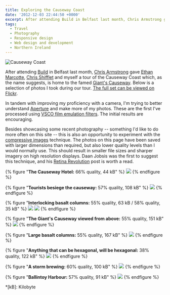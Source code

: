 ```yaml
---
title: Exploring the Causeway Coast
date: '2012-12-03 22:44:50 +0000'
excerpt: After attending Build in Belfast last month, Chris Armstrong gave Ethan Marcotte, Chris Shifflet and myself a tour of the Causeway Coast which, as the name suggests, is home to the famed Giant's Causeway.
tags:
  - Travel
  - Photography
  - Responsive design
  - Web design and development
  - Northern Ireland
---
```

![Causeway Coast](/assets/images/2012/12/causeway_coast.jpg)

After attending [Build][1] in Belfast last month, [Chris Armstrong][2] gave [Ethan Marcotte][3], [Chris Shifflet][4] and myself a tour of the Causeway Coast which, as the name suggests, is home to the famed [Giant's Causeway][5]. Below is a selection of photos I took during our tour. [The full set can be viewed on Flickr][6].

In tandem with improving my proficiency with a camera, I'm trying to better understand [Aperture][7] and make more of my photos. These are the first I've processed using [VSCO film emulation filters][8]. The initial results are encouraging.

Besides showcasing some recent photography -- something I'd like to do more often on this site -- this is also an opportunity to experiment with the [compressive images][9] technique. The photos on this page have been saved with larger dimensions than required, but also lower quality levels than I would normally use. This should result in smaller file sizes and sharper imagery on high resolution displays. Daan Jobsis was the first to suggest this technique, and his [Retina Revolution][10] post is worth a read.

{% figure "**The Causeway Hotel:** 66% quality, 44 kB" %}
![](/assets/images/2012/12/causeway_coast1.jpg)
{% endfigure %}

{% figure "**Tourists besiege the causeway:** 57% quality, 108 kB" %}
![](/assets/images/2012/12/causeway_coast2.jpg)
{% endfigure %}

{% figure "**Interlocking basalt columns:** 55% quality, 63 kB / 58% quality, 35 kB" %}
![](/assets/images/2012/12/causeway_coast3.jpg)
![](/assets/images/2012/12/causeway_coast4.jpg)
{% endfigure %}

{% figure "**The Giant's Causeway viewed from above:** 55% quality, 151 kB" %}
![](/assets/images/2012/12/causeway_coast5.jpg)
{% endfigure %}

{% figure "**Large basalt columns:** 55% quality, 167 kB" %}
![](/assets/images/2012/12/causeway_coast6.jpg)
{% endfigure %}

{% figure "**Anything that can be hexagonal, will be hexagonal:** 38% quality, 122 kB" %}
![](/assets/images/2012/12/causeway_coast7.jpg)
{% endfigure %}

{% figure "**A storm brewing:** 60% quality, 100 kB" %}
![](/assets/images/2012/12/causeway_coast8.jpg)
{% endfigure %}

{% figure "**Ballintoy Harbour:** 57% quality, 91 kB" %}
![](/assets/images/2012/12/causeway_coast9.jpg)
{% endfigure %}

[1]: http://2012.buildconf.com/
[2]: http://chris-armstrong.com/
[3]: http://ethanmarcotte.com/
[4]: http://shiflett.org/
[5]: https://en.wikipedia.org/wiki/Giants_Causeway
[6]: https://www.flickr.com/photos/paulrobertlloyd/sets/72157632145059113/
[7]: http://www.apple.com/aperture/
[8]: http://visualsupply.co/film/01/aperture3
[9]: http://www.filamentgroup.com/lab/rwd_img_compression/
[10]: http://blog.netvlies.nl/design-interactie/retina-revolution/

*[kB]: Kilobyte
